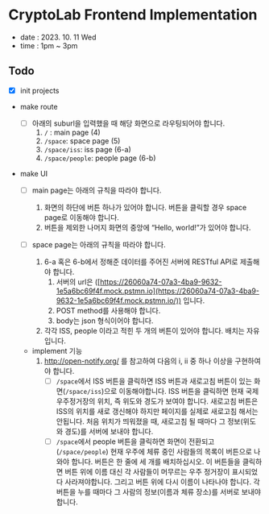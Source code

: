 # CryptoLab Frontend Implementation

- date : 2023. 10. 11 Wed
- time : 1pm ~ 3pm

## Todo

- [x] init projects
- make route
  - [ ] 아래의 suburl을 입력했을 때 해당 화면으로 라우팅되어야 합니다.
    1.  `/` : main page (4)
    2.  `/space`: space page (5)
    3.  `/space/iss`: iss page (6-a)
    4.  `/space/people`: people page (6-b)
- make UI

  - [ ] main page는 아래의 규칙을 따라야 합니다.

    1.  화면의 하단에 버튼 하나가 있어야 합니다. 버튼을 클릭할 경우 space page로 이동해야 합니다.
    2.  버튼을 제외한 나머지 화면의 중앙에 “Hello, world!”가 있어야 합니다.

  - [ ] space page는 아래의 규칙을 따라야 합니다.

    1.  6-a 혹은 6-b에서 정해준 데이터를 주어진 서버에 RESTful API로 제출해야 합니다.
        1. 서버의 url은 ([https://26060a74-07a3-4ba9-9632-1e5a6bc69f4f.mock.pstmn.io](https://26060a74-07a3-4ba9-9632-1e5a6bc69f4f.mock.pstmn.io/)) 입니다.
        2. POST method를 사용해야 합니다.
        3. body는 json 형식이어야 합니다.
    2.  각각 ISS, people 이라고 적힌 두 개의 버튼이 있어야 합니다. 배치는 자유입니다.

  - implement 기능
    1. http://open-notify.org/ 를 참고하여 다음의 i, ii 중 하나 이상을 구현하여야 합니다.
       - [ ] `/space`에서 ISS 버튼을 클릭하면 ISS 버튼과 새로고침 버튼이 있는 화면(`/space/iss`)으로 이동해야합니다. ISS 버튼을 클릭하면 현재 국제우주정거장의 위치, 즉 위도와 경도가 보여야 합니다. 새로고침 버튼은 ISS의 위치를 새로 갱신해야 하지만 페이지를 실제로 새로고침 해서는 안됩니다. 처음 위치가 띄워졌을 때, 새로고침 될 때마다 그 정보(위도와 경도)를 서버에 보내야 합니다.
       - [ ] `/space`에서 people 버튼을 클릭하면 화면이 전환되고(`/space/people`) 현재 우주에 체류 중인 사람들의 목록이 버튼으로 나와야 합니다. 버튼은 한 줄에 세 개를 배치하십시오. 이 버튼들을 클릭하면 버튼 위에 이름 대신 각 사람들이 머무르는 우주 정거장이 표시되었다 사라져야합니다. 그리고 버튼 위에 다시 이름이 나타나야 합니다. 각 버튼을 누를 때마다 그 사람의 정보(이름과 체류 장소)를 서버로 보내야 합니다.
